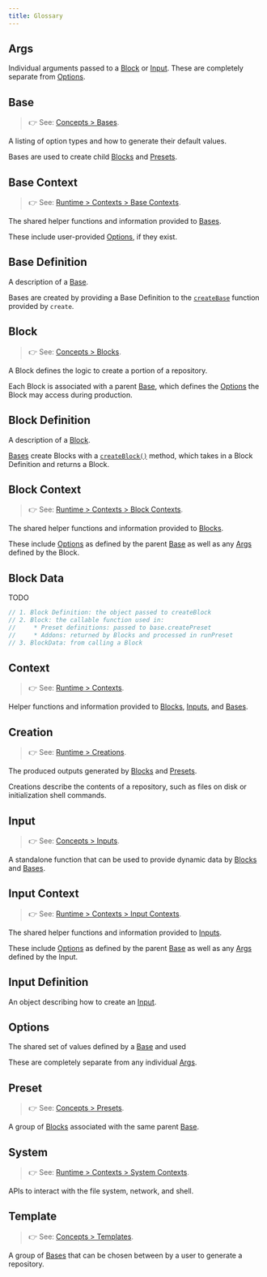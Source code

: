 ```yaml
---
title: Glossary
---
```


## Args

Individual arguments passed to a [Block](./concepts/blocks) or [Input](./runtime/inputs).
These are completely separate from [Options](#options).

## Base

> 👉 See: [Concepts > Bases](./concepts/bases).

A listing of option types and how to generate their default values.

Bases are used to create child [Blocks](#block) and [Presets](#preset).

## Base Context

> 👉 See: [Runtime > Contexts > Base Contexts](./runtime/contexts#base-contexts).

The shared helper functions and information provided to [Bases](#bases).

These include user-provided [Options](#options), if they exist.

## Base Definition

A description of a [Base](#base).

Bases are created by providing a Base Definition to the [`createBase`](./apis/creators#createbase) function provided by `create`.

## Block

> 👉 See: [Concepts > Blocks](./concepts/blocks).

A Block defines the logic to create a portion of a repository.

Each Block is associated with a parent [Base](#base), which defines the [Options](#options) the Block may access during production.

## Block Definition

A description of a [Block](#block).

[Bases](#base) create Blocks with a [`createBlock()`](./apis/creators#createblock) method, which takes in a Block Definition and returns a Block.

## Block Context

> 👉 See: [Runtime > Contexts > Block Contexts](./runtime/contexts#block-contexts).

The shared helper functions and information provided to [Blocks](#block).

These include [Options](#options) as defined by the parent [Base](#base) as well as any [Args](#args) defined by the Block.

## Block Data

TODO

```ts
// 1. Block Definition: the object passed to createBlock
// 2. Block: the callable function used in:
//     * Preset definitions: passed to base.createPreset
//     * Addons: returned by Blocks and processed in runPreset
// 3. BlockData: from calling a Block
```

## Context

> 👉 See: [Runtime > Contexts](./runtime/contexts).

Helper functions and information provided to [Blocks](#block), [Inputs](#input), and [Bases](#base).

## Creation

> 👉 See: [Runtime > Creations](./runtime/creations).

The produced outputs generated by [Blocks](#block) and [Presets](#preset).

Creations describe the contents of a repository, such as files on disk or initialization shell commands.

## Input

> 👉 See: [Concepts > Inputs](./runtime/inputs).

A standalone function that can be used to provide dynamic data by [Blocks](#block) and [Bases](#base).

## Input Context

> 👉 See: [Runtime > Contexts > Input Contexts](./runtime/contexts#input-contexts).

The shared helper functions and information provided to [Inputs](#input).

These include [Options](#options) as defined by the parent [Base](#base) as well as any [Args](#args) defined by the Input.

## Input Definition

An object describing how to create an [Input](#input).

## Options

The shared set of values defined by a [Base](#base) and used

These are completely separate from any individual [Args](#args).

## Preset

> 👉 See: [Concepts > Presets](./concepts/presets).

A group of [Blocks](#block) associated with the same parent [Base](#base).

## System

> 👉 See: [Runtime > Contexts > System Contexts](./runtime/contexts#system-contexts).

APIs to interact with the file system, network, and shell.

## Template

> 👉 See: [Concepts > Templates](./concepts/templates).

A group of [Bases](#base) that can be chosen between by a user to generate a repository.
